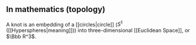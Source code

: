 ## In mathematics (topology)
A knot is an embedding of a [[circles|circle]] ($S^1$ ([[Hyperspheres|meaning]])) into three-dimensional [[Euclidean Space]], or $\Bbb R^3$.